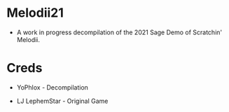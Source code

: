 # Melodii21

* A work in progress decompilation of the 2021 Sage Demo of Scratchin' Melodii.

# Creds

* YoPhlox - Decompilation

* LJ LephemStar - Original Game
